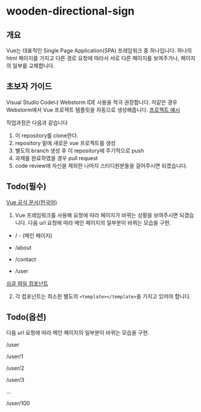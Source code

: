 # wooden-directional-sign

## 개요
Vue는 대표적인 Single Page Application(SPA) 프레임워크 중 하나입니다.
하나의 html 페이지를 가지고 
다른 경로 요청에 따라서 서로 다른 페이지를 보여주거나, 페이지의 일부를 교체합니다.

## 초보자 가이드
Visual Studio Code나 Webstorm IDE 사용을 적극 권장합니다.
저같은 경우 Webstorm에서 Vue 프로젝트 템플릿을 자동으로 생성해줍니다.
[프로젝트 예시](https://github.com/forestvue/vue-portfolio)

작업과정은 다음과 같습니다

1. 이 repository를 clone한다.
2. repository 밑에 새로운 vue 프로젝트를 생성
3. 별도의 branch 생성 후 이 repository에 주기적으로 push
4. 과제를 완료하였을 경우 pull request
5. code review에 자신을 제외한 나머지 스터디원분들을 걸어주시면 되겠습니다.

## Todo(필수)
[Vue 공식 문서(한국어)](https://kr.vuejs.org/v2/guide/index.html)

1. Vue 프레임워크를 사용해 요청에 따라 페이지가 바뀌는 상황을 보여주시면 되겠습니다.
다음 url 요청에 따라 메인 페이지의 일부분이 바뀌는 모습을 구현.
  * / - (메인 페이지)

  * /about

  * /contact

  * /user

[싱글 파일 컴포넌트](https://kr.vuejs.org/v2/guide/single-file-components.html)

2. 각 컴포넌트는 최소한 별도의 `<template></template>`을 가지고 있어야 합니다.

## Todo(옵션)
다음 url 요청에 따라 메인 페이지의 일부분이 바뀌는 모습을 구현.

/user

/user/1

/user/2

/user/3

...

/user/100

